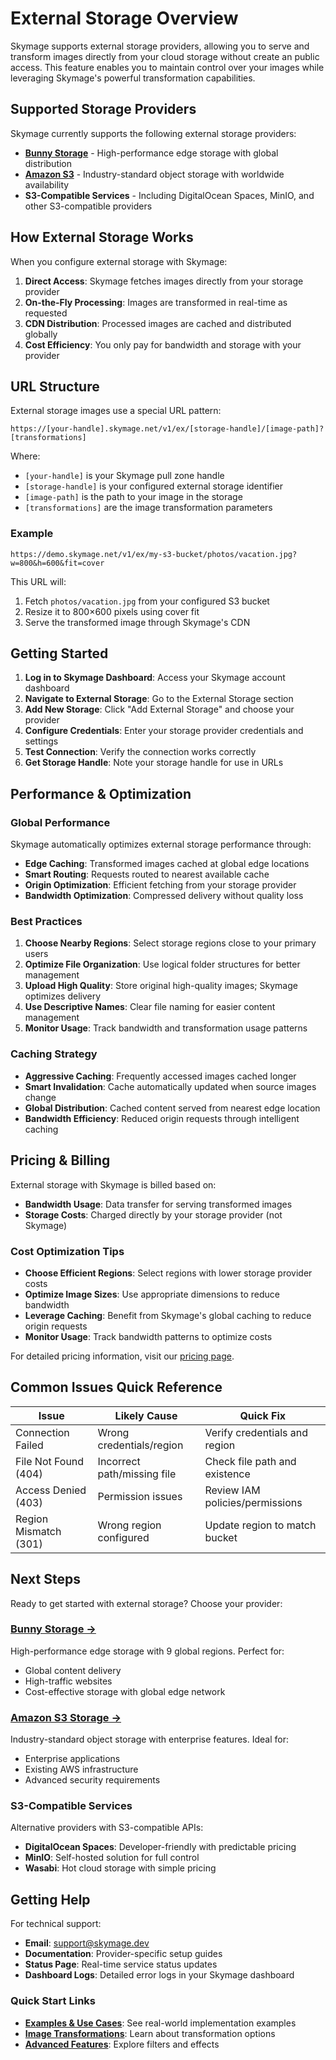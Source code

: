 # External Storage Overview

Skymage supports external storage providers, allowing you to serve and transform images directly from your cloud storage without create an public access. This feature enables you to maintain control over your images while leveraging Skymage's powerful transformation capabilities.

## Supported Storage Providers

Skymage currently supports the following external storage providers:

- **[Bunny Storage](/bunny-storage.md)** - High-performance edge storage with global distribution
- **[Amazon S3](/s3-storage.md)** - Industry-standard object storage with worldwide availability
- **S3-Compatible Services** - Including DigitalOcean Spaces, MinIO, and other S3-compatible providers

## How External Storage Works

When you configure external storage with Skymage:

1. **Direct Access**: Skymage fetches images directly from your storage provider
2. **On-the-Fly Processing**: Images are transformed in real-time as requested
3. **CDN Distribution**: Processed images are cached and distributed globally
4. **Cost Efficiency**: You only pay for bandwidth and storage with your provider

## URL Structure

External storage images use a special URL pattern:

```
https://[your-handle].skymage.net/v1/ex/[storage-handle]/[image-path]?[transformations]
```

Where:
- `[your-handle]` is your Skymage pull zone handle
- `[storage-handle]` is your configured external storage identifier
- `[image-path]` is the path to your image in the storage
- `[transformations]` are the image transformation parameters

### Example

```
https://demo.skymage.net/v1/ex/my-s3-bucket/photos/vacation.jpg?w=800&h=600&fit=cover
```

This URL will:
1. Fetch `photos/vacation.jpg` from your configured S3 bucket
2. Resize it to 800×600 pixels using cover fit
3. Serve the transformed image through Skymage's CDN

## Getting Started

1. **Log in to Skymage Dashboard**: Access your Skymage account dashboard
2. **Navigate to External Storage**: Go to the External Storage section
3. **Add New Storage**: Click "Add External Storage" and choose your provider
4. **Configure Credentials**: Enter your storage provider credentials and settings
5. **Test Connection**: Verify the connection works correctly
6. **Get Storage Handle**: Note your storage handle for use in URLs

## Performance & Optimization

### Global Performance

Skymage automatically optimizes external storage performance through:

- **Edge Caching**: Transformed images cached at global edge locations
- **Smart Routing**: Requests routed to nearest available cache
- **Origin Optimization**: Efficient fetching from your storage provider
- **Bandwidth Optimization**: Compressed delivery without quality loss

### Best Practices

1. **Choose Nearby Regions**: Select storage regions close to your primary users
2. **Optimize File Organization**: Use logical folder structures for better management
3. **Upload High Quality**: Store original high-quality images; Skymage optimizes delivery
4. **Use Descriptive Names**: Clear file naming for easier content management
5. **Monitor Usage**: Track bandwidth and transformation usage patterns

### Caching Strategy

- **Aggressive Caching**: Frequently accessed images cached longer
- **Smart Invalidation**: Cache automatically updated when source images change
- **Global Distribution**: Cached content served from nearest edge location
- **Bandwidth Efficiency**: Reduced origin requests through intelligent caching

## Pricing & Billing

External storage with Skymage is billed based on:

- **Bandwidth Usage**: Data transfer for serving transformed images
- **Storage Costs**: Charged directly by your storage provider (not Skymage)

### Cost Optimization Tips

- **Choose Efficient Regions**: Select regions with lower storage provider costs
- **Optimize Image Sizes**: Use appropriate dimensions to reduce bandwidth
- **Leverage Caching**: Benefit from Skymage's global caching to reduce origin requests
- **Monitor Usage**: Track bandwidth patterns to optimize costs

For detailed pricing information, visit our [pricing page](https://skymage.dev/pricing).

## Common Issues Quick Reference

| Issue | Likely Cause | Quick Fix |
|-------|--------------|-----------|
| Connection Failed | Wrong credentials/region | Verify credentials and region |
| File Not Found (404) | Incorrect path/missing file | Check file path and existence |
| Access Denied (403) | Permission issues | Review IAM policies/permissions |
| Region Mismatch (301) | Wrong region configured | Update region to match bucket |

## Next Steps

Ready to get started with external storage? Choose your provider:

### **[Bunny Storage →](/bunny-storage.md)**
High-performance edge storage with 9 global regions. Perfect for:
- Global content delivery
- High-traffic websites
- Cost-effective storage with global edge network

### **[Amazon S3 Storage →](/s3-storage.md)**
Industry-standard object storage with enterprise features. Ideal for:
- Enterprise applications
- Existing AWS infrastructure
- Advanced security requirements

### **S3-Compatible Services**
Alternative providers with S3-compatible APIs:
- **DigitalOcean Spaces**: Developer-friendly with predictable pricing
- **MinIO**: Self-hosted solution for full control
- **Wasabi**: Hot cloud storage with simple pricing

## Getting Help

For technical support:
- **Email**: support@skymage.dev
- **Documentation**: Provider-specific setup guides
- **Status Page**: Real-time service status updates
- **Dashboard Logs**: Detailed error logs in your Skymage dashboard

### Quick Start Links

- **[Examples & Use Cases](/examples.md)**: See real-world implementation examples
- **[Image Transformations](/resizing.md)**: Learn about transformation options
- **[Advanced Features](/filters.md)**: Explore filters and effects

